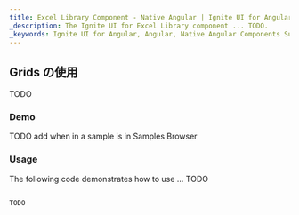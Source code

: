 ```yaml
---
title: Excel Library Component - Native Angular | Ignite UI for Angular
_description: The Ignite UI for Excel Library component ... TODO.
_keywords: Ignite UI for Angular, Angular, Native Angular Components Suite, Native Angular Controls, Native Angular Components, Native Angular Components Library, Angular Excel Library, Angular Excel Library Example, Angular Excel Library Component, Angular Excel Engine
---
```

## Grids の使用

TODO

### Demo

TODO add when in a sample is in Samples Browser
<!-- <div class="sample-container" style="height: 550px">
    <iframe id="excel-library-overview-sample-iframe" src='{environment:demosBaseUrl}/excel-library-overview-sample' width="100%" height="100%" seamless frameBorder="0" onload="onSampleIframeContentLoaded(this);"></iframe>
</div>
<div>
    <button data-localize="stackblitz" disabled class="stackblitz-btn"   data-iframe-id="excel-library-overview-sample-iframe" data-demos-base-url="{environment:demosBaseUrl}">View on StackBlitz
    </button>
</div> -->

<div class="divider--half"></div>

### Usage
The following code demonstrates how to use ... TODO

```typescript

TODO

```


